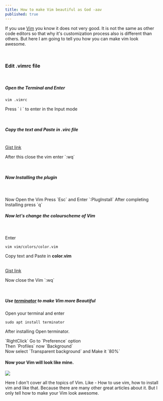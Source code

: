 ```yaml
---
title: How to make Vim beautiful as God -aav
published: true
---
```



<p>If you use <a href="https://vim.org" target="blank">Vim</a> you know it does not very good. It is not the same as other code editors so that why it's customization process also is different than others. But here I am going to tell you how you can make vim look awesome.</p><br/>

<h3>Edit .vimrc file</h3><br/>

<h5>Open the Terminal and Enter</h5>

```
vim .vimrc
```
<p>Press ` i ` to enter in the Input mode</p><br/>

<h5>Copy the text and Paste in .virc file</h5><br/>
<a href="https://gist.github.com/AmanAjayVarma/f9aed21a4e7392a7458da3a6da48aac1.js" target="_blank">Gist link</a>
<p>After this close the vim enter `:wq`</p><br/>

<h5>Now Installing the plugin</h5><br/>
<p>Now Open the Vim Press  `Esc` and Enter `:PlugInstall`
After completing Installing press `q`

<h5>Now let's change the colourscheme of Vim</h5><br/>
<p>Enter</p>

```
vim vim/colors/color.vim
```
<p>Copy text and Paste in <b>color.vim</b></p><br/>
<a href="https://gist.github.com/AmanAjayVarma/5e0202bf8cdc8625086e3c61187328c8" target="_blank">Gist link</a>
<p>Now close the Vim `:wq`</p><br/>

<h5>Use <a href="https://terminator-gtk3.readthedocs.io/" target="_blank">terminator</a> to make Vim more Beautiful</h5>
<p>Open your terminal and enter</p>

```
sudo apt install terminator
```
<p>After installing Open terminator.<p>
<p>`RightClick` Go to `Preference` option<br/>
Then `Profiles` now `Background`<br/>
Now select `Transparent background` and Make it `80%`<br/>

<h4>Now your Vim will look like mine.</h4>
<img src="https://cf.mastohost.com/v1/AUTH_91eb37814936490c95da7b85993cc2ff/fosstodon/media_attachments/files/003/534/306/original/bab1e65ecc08b259.png">

<p>Here I don't cover all the topics of Vim. Like - How to use vim, how to install vim and like that. Because there are many other great articles about it. But I only tell how to make your Vim look awesome.</p>
